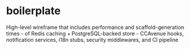 # boilerplate
High-level wireframe that includes performance and scaffold-generation times - of Redis caching + PostgreSQL-backed store - CCAvenue hooks, notification services, i18n stubs, security middlewares, and CI pipeline
